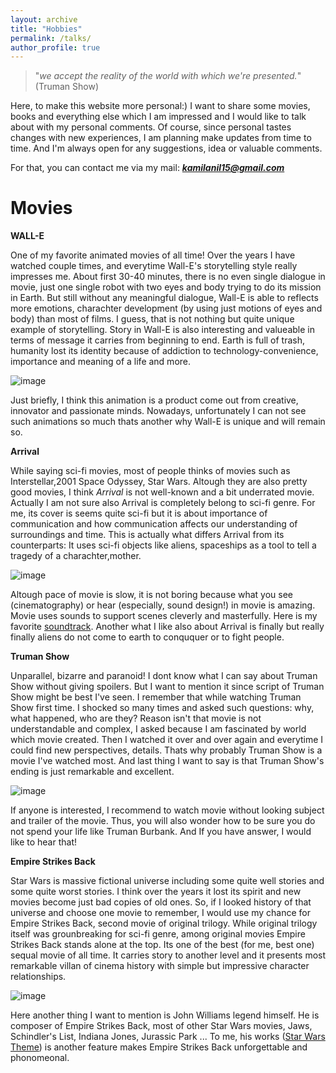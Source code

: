 ```yaml
---
layout: archive
title: "Hobbies"
permalink: /talks/
author_profile: true
---
```


>"*we accept the reality of the world with which we're presented.*" (Truman Show)

Here, to make this website more personal:) I want to share some movies, books and everything else which I am impressed and I would like to talk about with my personal comments. Of course, since personal tastes changes with new experiences, I am planning make updates from time to time. And I'm always open for any suggestions, idea or valuable comments. 

For that, you can contact me via my mail: ***kamilanil15@gmail.com*** 

Movies
======

**WALL-E**

One of my favorite animated movies of all time! Over the years I have watched couple times, and everytime Wall-E's storytelling style really impresses me. About first 30-40 minutes, there is no even single dialogue in movie, just one single robot with two eyes and body trying to do its mission in Earth. But still without any meaningful dialogue, Wall-E is able to reflects more emotions, charachter development (by using just motions of eyes and body) than most of films. I guess, that is not nothing but quite unique example of storytelling. Story in Wall-E is also interesting and valueable in terms of message it carries from beginning to end. Earth is full of trash, humanity lost its identity because of addiction to technology-convenience, importance and meaning of a life and more. 

![image](https://github.com/Kamil-Anil/Kamil-Anil.github.io/assets/158865943/f45728a2-255a-467e-b451-51c216b8e3ac)
                      

Just briefly, I think this animation is a product come out from creative, innovator and passionate minds. Nowadays, unfortunately I can not see such animations so much thats another why Wall-E is unique and will remain so.
                

**Arrival**

While saying sci-fi movies, most of people thinks of movies such as Interstellar,2001 Space Odyssey, Star Wars. Altough they are also pretty good movies, I think *Arrival* is not well-known and a bit underrated movie. Actually I am not sure also Arrival is completely belong to sci-fi genre. For me, its cover is seems quite sci-fi but it is about importance of communication and how communication affects our understanding of surroundings and time. This is actually what differs Arrival from its counterparts: It uses sci-fi objects like aliens, spaceships as a tool to tell a tragedy of a charachter,mother.  

![image](https://github.com/Kamil-Anil/Kamil-Anil.github.io/assets/158865943/4162ce90-d5eb-4c7d-898b-e0dcf606467f)

Altough pace of movie is slow, it is not boring because what you see (cinematography) or hear (especially, sound design!) in movie is amazing. Movie uses sounds to support scenes cleverly and masterfully. Here is my favorite [soundtrack](https://www.youtube.com/watch?v=InyT9Gyoz_o). Another what I like also about Arrival is finally but really finally aliens do not come to earth to conququer or to fight people.   


**Truman Show**

Unparallel, bizarre and paranoid! I dont know what I can say about Truman Show without giving spoilers. But I want to mention it since script of Truman Show might be best I've seen. I remember that while watching Truman Show first time. I shocked so many times and asked such questions: why, what happened, who are they? Reason isn't that movie is not understandable and complex, I asked because I am fascinated by world which movie created. Then I watched it over and over again and everytime I could find new perspectives, details. Thats why probably Truman Show is a movie I've watched most. And last thing I want to say is that Truman Show's ending is just remarkable and excellent. 

![image](https://github.com/Kamil-Anil/Kamil-Anil.github.io/assets/158865943/99f8a076-686b-4939-be1f-5cdc70ce59e5)


If anyone is interested, I recommend to watch movie without looking subject and trailer of the movie. Thus, you will also wonder how to be sure you do not spend your life like Truman Burbank. And If you have answer, I would like to hear that! 
 
**Empire Strikes Back**

Star Wars is massive fictional universe including some quite well stories and some quite worst stories. I think over the years it lost its spirit and new movies become just bad copies of old ones. So, if I looked history of that universe and choose one movie to remember, I would use my chance for Empire Strikes Back, second movie of original trilogy. While original trilogy itself was grounbreaking for sci-fi genre, among original movies Empire Strikes Back stands alone at the top. Its one of the best (for me, best one) sequal movie of all time. It carries story to another level and it presents most remarkable villan of cinema history with simple but impressive character relationships.

![image](https://github.com/Kamil-Anil/Kamil-Anil.github.io/assets/158865943/e4e993c5-830b-4c8f-b96c-0a32d203adbd)


Here another thing I want to mention is John Williams legend himself. He is composer of Empire Strikes Back, most of other Star Wars movies, Jaws, Schindler's List, Indiana Jones, Jurassic Park ... To me, his works ([Star Wars Theme](https://youtu.be/54hoKbTWon4?list=TLPQMDgwMjIwMjTo4aElJ9mEBg)) is another feature makes Empire Strikes Back unforgettable and phonomeonal.



